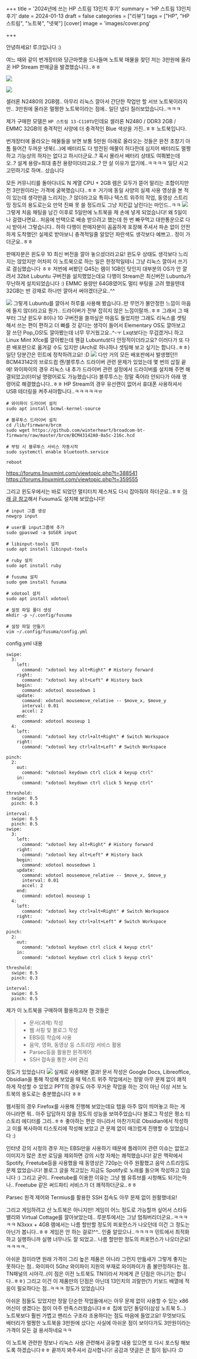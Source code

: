 +++
title = '2024년에 쓰는 HP 스트림 13인치 후기'
summary = 'HP 스트림 13인치 후기'
date = 2024-01-13
draft = false
categories = ["리뷰"]
tags = ["HP", "HP스트림", "노트북", "넷북"]
[cover]
image = 'images/cover.png'

+++

안녕하세요! 루크입니다 :)

여느 때와 같이 번개장터와 당근마켓을 드나들며 노트북 매물을 찾던 저는 3만원에 올라온 HP Stream 판매글을 발겼했습니다..ㅎㅎ

![](images/Pasted%20image%2020240112174256.png)

![](images/Pasted%20image%2020240112174322.png)

셀러론 N2480의 2GB램.. 아무리 리눅스 깔아서 간단한 작업만 할 서브 노트북이라지만.. 3만원에 올라온 멀쩡한 노트북이라는 점에.. 일단 냅다 질러보았습니다..ㅋㅋㅋ

제가 구매한 모델은 `HP 스트림 13-C110TU`인데요 셀러론 N2480 / DDR3 2GB / EMMC 32GB의 충격적인 사양에 더 충격적인 Blue 색상을 가진..ㅎㅎ 노트북입니다.

번개장터에 올라오는 매물들을 보면 보통 5만원 아래로 올라오는 것들은 완전 초창기 아톰 들어간 두꺼운 넷북(...)에 배터리도 다 방전된 매물이 허다한데 심지어 배터리도 멀쩡하고 기능상의 하자는 없다고 하시더군요..? 혹시 몰라서 배터리 상태도 여쭤봤는데 오..? 설계 용량=최대 충전 용량이더라고요..? 안 살 이유가 없기에..ㅋㅋㅋㅋ 일단 사고 고민하기로 하며.. 샀습니다

모든 커뮤니티를 돌아다녀도 N 계열 CPU + 2GB 렘은 모두가 뜯어 말리는 조합이지만 전 3만원이라는 가격에 굴복했습니다..ㅎㅎ 거기에 동일 사양의 실제 사용 영상을 본 적이 있는데 생각만큼 느리지는..? 않더라고요 특히나 텍스트 위주의 작업, 동영상 스트리밍 정도의 용도로는요 만약 진짜 못 쓸 정도라도 그냥 치킨값 날린다는 마인드..ㅋㅋ
![](./images/Pasted%20image%2020240112174352.png)
그렇게 처음 채팅을 남긴 이후로 5일만에 노트북을 제 손에 넣게 되었습니다! 왜 5일이나 걸렸나면요.. 처음에 반택으로 배송 받으려고 했는데 한 번 빠꾸먹고 대한통운으로 다시 받아서 그렇습니다.. 하하 다행이 판매자분이 꼼꼼하게 포장해 주셔서 파손 없이 안전하게 도착했던! 실제로 받아보니 충격적일줄 알았던 파란색도 생각보다 예쁘고.. 정이 가더군요..ㅎㅎ

판매자분은 윈도우 10 최신 버전을 깔아 놓으셨더라고요! 윈도우 상태도 생각보다 느리지는 않았지만 어차피 이 노트북으로 하는 일은 한정적일테니 그냥 리눅스 깔아서 쓰기로 결심했습니다 ㅎㅎ 저번에 써봤던 Q45는 렘이 1GB인 탓인지 대부분의 OS가 안 깔려서 32bit Lubuntu 구버전을 설치했었는데요 다행이 Stream은 최신버전 Lubuntu가 무난하게 설치되었습니다 :) EMMC 용량만 64GB였어도 멀티 부팅을 고려 했을텐데 32GB는 반 강재로 하나만 깔아서 써야겠더군요..^^

![](./images/photo_2024-01-12_17-42-20.jpg)
그렇게 Lubuntu를 깔아서 하루를 사용해 봤습니다..만 무언가 불안정한 느낌이 마음에 들지 않더라고요 뭔가.. 드라이버가 전부 잡히지 않은 느낌이랄까..ㅎㅎ 그래서 그 때부터 그냥 윈도우 8이나 10 구버전을 쓸까싶은 마음도 들었지만 그래도 리눅스를 셋팅해서 쓰는 편이 편하고 더 빠를 것 같다는 생각이 들어서 Elementary OS도 깔아보고 잘 쓰던 Pop_OS!도 깔아봤는데 너무 무거웠고요..^-ㅜ Lxqt보다는 무겁겠거니 하고 Linux Mint Xfce를 깔아봤는데 웬걸 Lubuntu보다 안정적이더라고요? 이러다가 또 다른 배포판으로 옮겨갈 수도 있지만 (Arch로 하나하나 셋팅해 보고 싶기는 합니다..ㅎㅎ) 일단 당분간은 민트에 정착하려고요! :D
![](images/Pasted%20image%2020240112173058.png)
다만 거의 모든 배포판에서 발생했던!! BCM43142의 브로드컴 랜/블루투스 드라이버 관련 문제가 있었는데 몇 번의 삽질 끝에! 와이파이의 경우 리눅스 내 추가 드라이버 관련 설정에서 드라이버를 설치해 주면 해결되었고(터미널 명령어로도 가능했습니다) 블루투스는 정말 죽어라 안되다가 아래 명령어로 해결했습니다..ㅎㅎ HP Stream의 경우 유선랜이 없어서 휴대폰 사용하셔서 USB 테더링을 켜주셔야합니다..ㅋㅋㅋㅋㅋㅠ

```
# 와이파이 드라이버 설치
sudo apt install bcmwl-kernel-source 

# 블루투스 드라이버 설치
cd /lib/firmware/brcm
sudo wget https://github.com/winterheart/broadcom-bt-firmware/raw/master/brcm/BCM43142A0-0a5c-216c.hcd

# 부팅 시 블루투스 서비스 자동시작
sudo systemctl enable bluetooth.service

reboot
```
https://forums.linuxmint.com/viewtopic.php?t=388541
https://forums.linuxmint.com/viewtopic.php?t=359555

그리고 윈도우에서는 바로 되었던 멀티터치 제스쳐도 다시 잡아줘야 하더군요..ㅎㅎ [아래 글 참고](https://shanepark.tistory.com/257)해서 Fusuma도 설치해 보았습니다!

```
# input 그룹 생성
newgrp input

# user를 input그룹에 추가
sudo gpasswd -a $USER input

# libinput-tools 설치
sudo apt install libinput-tools

# ruby 설치
sudo apt install ruby

# fusuma 설치
sudo gem install fusuma

# xdotool 설치
sudo apt install xdotool

# 설정 파일 폴더 생성
mkdir -p ~/.config/fusuma

# 설정 파일 만들기
vim ~/.config/fusuma/config.yml
```

config.yml 내용
```
swipe:
  3:
    left:
      command: "xdotool key alt+Right" # History forward
    right:
      command: "xdotool key alt+Left" # History back        
    begin:
      command: xdotool mousedown 1
    update:
      command: xdotool mousemove_relative -- $move_x, $move_y
      interval: 0.01
      accel: 2
    end:
      command: xdotool mouseup 1
  4:
    left:
      command: "xdotool key ctrl+alt+Right" # Switch Workspace
    right:
      command: "xdotool key ctrl+alt+Left" # Switch Workspace

pinch:
  2:
    out:
      command: "xdotool keydown ctrl click 4 keyup ctrl"
    in:
      command: "xdotool keydown ctrl click 5 keyup ctrl"

threshold:
  swipe: 0.5
  pinch: 0.3

interval:
  swipe: 0.5
  pinch: 0.5
swipe:
  3:
    left:
      command: "xdotool key alt+Right" # History forward
    right:
      command: "xdotool key alt+Left" # History back        
    begin:
      command: xdotool mousedown 1
    update:
      command: xdotool mousemove_relative -- $move_x, $move_y
      interval: 0.01
      accel: 2
    end:
      command: xdotool mouseup 1
  4:
    left:
      command: "xdotool key ctrl+alt+Right" # Switch Workspace
    right:
      command: "xdotool key ctrl+alt+Left" # Switch Workspace

pinch:
  2:
    out:
      command: "xdotool keydown ctrl click 4 keyup ctrl"
    in:
      command: "xdotool keydown ctrl click 5 keyup ctrl"

threshold:
  swipe: 0.5
  pinch: 0.3

interval:
  swipe: 0.5
  pinch: 0.5
```

제가 이 노트북을 구매하여 활용하고자 한 것들은

> - 문서(과제) 작성
> - 웹 서핑 및 블로그 작성
> - EBSi등 학습에 사용
> - 음악, 영화, 동영상 등 스트리밍 서비스 활용
> - Parsec등을 활용한 원격제어
> - SSH 접속을 통한 서버 관리

정도가 있었습니다
![](images/photo_2024-01-12_117-42-20.jpg)
실제로 사용해본 결과! 문서 작성은 Google Docs, Libreoffice, Obsidian을 통해 작성해 보았을 때 텍스트 위주 작업에서는 정말 아무 문제 없이 쾌적하게 작성할 수 있었고 PPT의 경우도 아주 무거운 작업을 하는 것이 아닌 이상 서브 노트북의 용도로는 충분했습니다 ㅎㅎ

웹서핑의 경우 Firefox를 사용해 진행해 보았는데요 탭을 아주 많이 띄어놓고 하는 게 아니라면 뭐.. 아주 답답하지 않을 정도의 성능을 보여주었습니다 블로그 작성은 평소 티스토리 에디터를 그리..ㅎㅎ 좋아하는 편은 아니라서 마찬가지로 Obsidian에서 작성하고 이를 복사하여 티스토리에 작성해 보았고 큰 문제 없이 매끄럽게 진행할 수 있었습니다 :)

인터넷 강의 시청의 경우 저는 EBSi만을 사용하기 때문에 플레이어 관련 이슈는 없었고 이미지가 많은 초반 로딩을 제외하면 강의 시청 자체는 쾌적했습니다! 같은 맥락에서 Spotify, Freetube등을 사용했을 때 동영상은 720p는 아주 원활했고 음악 스트리밍도 문제 없었습니다! 블로그 글을 적고있는 지금도 Spotify로 노래를 들으며 작성하고 있습니다 :) 그리고 굳이.. Freetube를 이용한 이유는 그냥 웹 유튜브를 시청해도 되기는하나.. Freetube 같은 써드파티 서비스가 더 쾌적하더군요..ㅎㅎ

Parsec 원격 제어와 Termius를 활용한 SSH 접속도 아무 문제 없이 원활했네요!

그리고 게임하려고 산 노트북은 아니지만! 게임이 어느 정도로 가능할까 싶어서 스타듀밸리와 Virtual Cottage를 깔아보았는데.. 루분투에서는 그냥 멈춰버리더군요..ㅋㅋㅋㅋㅋ N3xxx + 4GB 램에서는 나름 할만할 정도의 퍼포먼스가 나오던데 이건 그 정도는 아닌가 봅니다..ㅎㅎ 게임은 안 하는 걸로!^^.. 인줄 알았으나..ㅋㅋㅋㅋ 민트에서 최적화하고 실행하니까 실행 너무나도 잘 되었고.. 나름 할만한 정도의 퍼포먼스가 나오더군요!ㅋㅋㅋㅋ..

아쉬운 점이라면 원래 가격이 그리 높은 제품은 아니라 그런지 만듦새가 그렇게 좋지는 못하다는 점.. 와이파이 5Ghz 와이파이 지원의 부재로 와이파이가 좀 불안정하다는 점.. TN패널의 시야각..(이 점은 이전 노트북도 TN이라서 저에게 큰 단점은 아니기는 합니다..ㅎㅎ) 그리고 이건 이 제품만의 단점은 아닌데 13인치의 괴랄한(?) 키보드 배열에 적응이 필요하다는 점..ㅋㅋㅋ 정도가 있었습니다

아쉬운 점들도 있었지만 정말 단순한 작업들에서는 아무 문제 없이 사용할 수 있는 x86 머신이 생겼다는 점이 아주 만족스러웠습니다ㅎㅎ 집에 있던 돌덩이(삼성 노트북 5...) 노트북보다 훨씬 가볍고 팬리스 구조라 조용하다는 점도 마음에 들었고요! 무엇보다도 배터리가 멀쩡한 노트북을 3만원에 샀다는 사실에 아쉬운 점이 보이다가도 3만원이라는 가격이 모든 걸 용서하네요ㅋㅋ

이 노트북 관련한 정보나 리눅스 사용 관련해서 공유할 내용 있으면 또 다시 포스팅 해보도록 하겠습니다ㅎㅎ 끝까지 봐주셔서 감사합니다! 공감과 댓글은 큰 힘이 됩니다 :D
